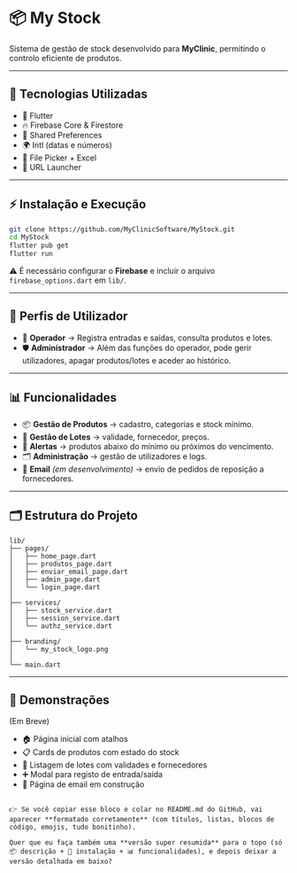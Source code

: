 # 📦 My Stock

Sistema de gestão de stock desenvolvido para **MyClinic**, permitindo o controlo eficiente de produtos.

---

## 🚀 Tecnologias Utilizadas
- 📱 Flutter  
- 🔥 Firebase Core & Firestore  
- 💾 Shared Preferences  
- 🌍 Intl (datas e números)  
- 📂 File Picker + Excel  
- 🔗 URL Launcher  

---

## ⚡ Instalação e Execução
```bash
git clone https://github.com/MyClinicSoftware/MyStock.git
cd MyStock
flutter pub get
flutter run
````

⚠️ É necessário configurar o **Firebase** e incluir o arquivo `firebase_options.dart` em `lib/`.

---

## 👥 Perfis de Utilizador

* 👤 **Operador** → Registra entradas e saídas, consulta produtos e lotes.
* 🛡️ **Administrador** → Além das funções do operador, pode gerir utilizadores, apagar produtos/lotes e aceder ao histórico.

---

## 📊 Funcionalidades

* 📦 **Gestão de Produtos** → cadastro, categorias e stock mínimo.
* 🧾 **Gestão de Lotes** → validade, fornecedor, preços.
* 🔔 **Alertas** → produtos abaixo do mínimo ou próximos do vencimento.
* 🗂 **Administração** → gestão de utilizadores e logs.
* 📧 **Email** *(em desenvolvimento)* → envio de pedidos de reposição a fornecedores.

---

## 🗂 Estrutura do Projeto

```
lib/
├── pages/
│   ├── home_page.dart
│   ├── produtos_page.dart
│   ├── enviar_email_page.dart
│   ├── admin_page.dart
│   └── login_page.dart
│
├── services/
│   ├── stock_service.dart
│   ├── session_service.dart
│   └── authz_service.dart
│
├── branding/
│   └── my_stock_logo.png
│
└── main.dart
```

---

## 📸 Demonstrações

(Em Breve)

* 🏠 Página inicial com atalhos
* 📋 Cards de produtos com estado do stock
* 📑 Listagem de lotes com validades e fornecedores
* ➕ Modal para registo de entrada/saída
* 🚧 Página de email em construção

```

👉 Se você copiar esse bloco e colar no README.md do GitHub, vai aparecer **formatado corretamente** (com títulos, listas, blocos de código, emojis, tudo bonitinho).  

Quer que eu faça também uma **versão super resumida** para o topo (só 📦 descrição + 🚀 instalação + 📊 funcionalidades), e depois deixar a versão detalhada em baixo?
```
